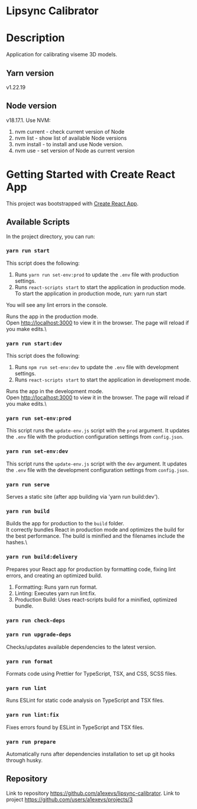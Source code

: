 # Lipsync Calibrator

# Description
Application for calibrating viseme 3D models.

## Yarn version
v1.22.19

## Node version
v18.17.1. Use NVM:
1. nvm current - check current version of Node
2. nvm list - show list of available Node versions
3. nvm install <version> - to install and use Node version.
4. nvm use <version> - set version of Node as current version

# Getting Started with Create React App
This project was bootstrapped with [Create React App](https://github.com/facebook/create-react-app).

## Available Scripts
In the project directory, you can run:

### `yarn run start`
This script does the following:
1. Runs `yarn run set-env:prod` to update the `.env` file with production settings.
2. Runs `react-scripts start` to start the application in production mode.
To start the application in production mode, run:
yarn run start

You will see any lint errors in the console.

Runs the app in the production mode.\
Open [http://localhost:3000](http://localhost:3000) to view it in the browser.
The page will reload if you make edits.\

### `yarn run start:dev`
This script does the following:
1. Runs `npm run set-env:dev` to update the `.env` file with development settings.
2. Runs `react-scripts start` to start the application in development mode.

Runs the app in the development mode.\
Open [http://localhost:3000](http://localhost:3000) to view it in the browser.
The page will reload if you make edits.\

### `yarn run set-env:prod`
This script runs the `update-env.js` script with the `prod` argument. It updates the `.env` file with the production configuration settings from `config.json`.

### `yarn run set-env:dev`
This script runs the `update-env.js` script with the `dev` argument. It updates the `.env` file with the development configuration settings from `config.json`.

### `yarn run serve`
Serves a static site (after app building via 'yarn run build:dev').

### `yarn run build`
Builds the app for production to the `build` folder.\
It correctly bundles React in production mode and optimizes the build for the best performance.
The build is minified and the filenames include the hashes.\

### `yarn run build:delivery`
Prepares your React app for production by formatting code, fixing lint errors, and creating an optimized build.
1. Formatting: Runs yarn run format.
2. Linting: Executes yarn run lint:fix.
3. Production Build: Uses react-scripts build for a minified, optimized bundle.

### `yarn run check-deps`
### `yarn run upgrade-deps`
Checks/updates available dependencies to the latest version.

### `yarn run format`
Formats code using Prettier for TypeScript, TSX, and CSS, SCSS files.

### `yarn run lint`
Runs ESLint for static code analysis on TypeScript and TSX files.

### `yarn run lint:fix`
Fixes errors found by ESLint in TypeScript and TSX files.

### `yarn run prepare`
Automatically runs after dependencies installation to set up git hooks through husky.

## Repository
Link to repository https://github.com/a1exevs/lipsync-calibrator.
Link to project https://github.com/users/a1exevs/projects/3

